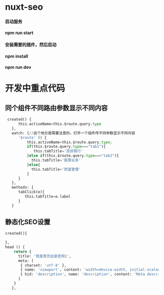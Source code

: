 # nuxt-seo
#### 启动服务
#### npm run start
#### 安装需要的插件，然后启动
#### npm install
#### npm run dev
# 开发中重点代码
##  同个组件不同路由参数显示不同内容
``` python
 created() {
      this.activeName=this.$route.query.type
   },
   watch: {//这个地方是需要注意的，打开一个组件传不同参数显示不同内容
      '$route' () {
          this.activeName=this.$route.query.type;
          if(this.$route.query.type==="tab1"){
             this.tabTitle='投资银行'
          }else if(this.$route.query.type==="tab2"){
            this.tabTitle='股票业务'
          }else{
            this.tabTitle='财富管理' 
          }
      }
   },
   methods: {
      tabClick(e){
         this.tabTitle=e.label
      }
   }
 ```
##  静态化SEO设置
``` python
created(){
      
},
head () {
    return {
      title: '我是首页这是官网1',
      meta: [
       { charset: 'utf-8' },
       { name: 'viewport', content: 'width=device-width, initial-scale=1' },
       { hid: 'description', name: 'description', content: 'Meta description' }
      ]
    }
   },
 ```
